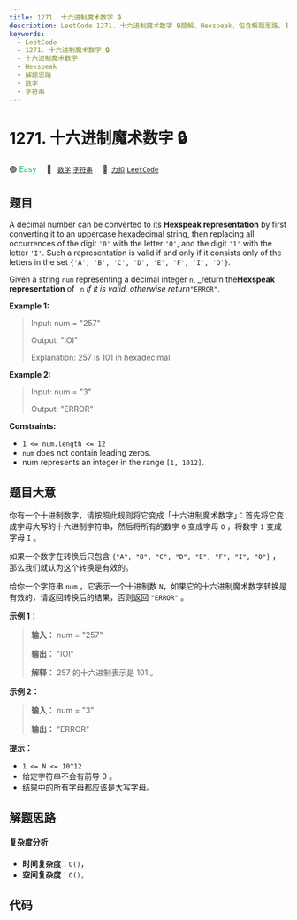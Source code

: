 ```yaml
---
title: 1271. 十六进制魔术数字 🔒
description: LeetCode 1271. 十六进制魔术数字 🔒题解，Hexspeak，包含解题思路、复杂度分析以及完整的 JavaScript 代码实现。
keywords:
  - LeetCode
  - 1271. 十六进制魔术数字 🔒
  - 十六进制魔术数字
  - Hexspeak
  - 解题思路
  - 数学
  - 字符串
---
```


# 1271. 十六进制魔术数字 🔒

🟢 <font color=#15bd66>Easy</font>&emsp; 🔖&ensp; [`数学`](/tag/math.md) [`字符串`](/tag/string.md)&emsp; 🔗&ensp;[`力扣`](https://leetcode.cn/problems/hexspeak) [`LeetCode`](https://leetcode.com/problems/hexspeak)

## 题目

A decimal number can be converted to its **Hexspeak representation** by first
converting it to an uppercase hexadecimal string, then replacing all
occurrences of the digit `'0'` with the letter `'O'`, and the digit `'1'` with
the letter `'I'`. Such a representation is valid if and only if it consists
only of the letters in the set `{'A', 'B', 'C', 'D', 'E', 'F', 'I', 'O'}`.

Given a string `num` representing a decimal integer `n`, _return the**Hexspeak
representation** of _`n` _if it is valid, otherwise return_`"ERROR"`.



**Example 1:**

> Input: num = "257"
> 
> Output: "IOI"
> 
> Explanation: 257 is 101 in hexadecimal.

**Example 2:**

> Input: num = "3"
> 
> Output: "ERROR"

**Constraints:**

  * `1 <= num.length <= 12`
  * `num` does not contain leading zeros.
  * num represents an integer in the range `[1, 1012]`.


## 题目大意

你有一个十进制数字，请按照此规则将它变成「十六进制魔术数字」：首先将它变成字母大写的十六进制字符串，然后将所有的数字 `0` 变成字母 `O` ，将数字
`1`  变成字母 `I` 。

如果一个数字在转换后只包含 `{"A", "B", "C", "D", "E", "F", "I", "O"}` ，那么我们就认为这个转换是有效的。

给你一个字符串 `num` ，它表示一个十进制数 `N`，如果它的十六进制魔术数字转换是有效的，请返回转换后的结果，否则返回 `"ERROR"` 。



**示例 1：**

> 
> 
> 
> 
> 
> **输入：** num = "257"
> 
> **输出：** "IOI"
> 
> **解释：** 257 的十六进制表示是 101 。
> 
> 

**示例 2：**

> 
> 
> 
> 
> 
> **输入：** num = "3"
> 
> **输出：** "ERROR"
> 
> 



**提示：**

  * `1 <= N <= 10^12`
  * 给定字符串不会有前导 0 。
  * 结果中的所有字母都应该是大写字母。


## 解题思路

#### 复杂度分析

- **时间复杂度**：`O()`，
- **空间复杂度**：`O()`，

## 代码

```javascript

```